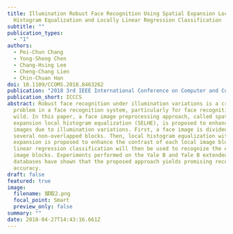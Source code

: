 ```yaml
---
title: Illumination Robust Face Recognition Using Spatial Expansion Local
  Histogram Equalization and Locally Linear Regression Classification
subtitle: ""
publication_types:
  - "1"
authors:
  - Pei-Chun Chang
  - Yong-Sheng Chen
  - Chang-Hsing Lee
  - Cheng-Chang Lien
  - Chin-Chuan Han
doi: 10.1109/CCOMS.2018.8463262
publication: "2018 3rd IEEE International Conference on Computer and Communication Systems "
publication_short: ICCCS
abstract: Robust face recognition under illumination variations is a critical
  problem in a face recognition system, particularly for face recognition in the
  wild. In this paper, a face image preprocessing approach, called spatial
  expansion local histogram equalization (SELHE), is proposed to enhance face
  images due to illumination variations. First, a face image is divided into
  several non-overlapped blocks. Then, local histogram equalization with spatial
  expansion is proposed to enhance the contrast of each local image block. Local
  linear regression classification will then be used to recognize the enhanced
  image blocks. Experiments performed on the Yale B and Yale B extended
  databases have shown that the proposed approach yields promising recognition
  accuracy.
draft: false
featured: true
image:
  filename: 擷取2.png
  focal_point: Smart
  preview_only: false
summary: ""
date: 2018-04-27T14:43:16.661Z
---
```

